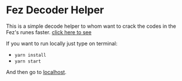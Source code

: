 # Fez Decoder Helper

This is a simple decode helper to whom want to crack the codes in the Fez's runes faster. [click here to see](https://www.fezdecoderhelper.online)

If you want to run locally just type on terminal:
   * `yarn install`
   * `yarn start`

And then go to [localhost](http://localhost:3000/).